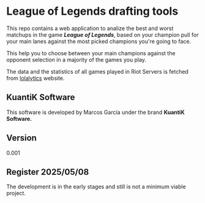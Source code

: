 # League of Legends drafting tools

This repo contains a web application to analize the best and worst matchups in the game **_League of Legends_**, based on your champion pull for your main lanes against the most picked champions you're going to face.

This help you to choose between your main champions against the opponent selection in a majority of the games you play.

The data and the statistics of all games played in Riot Servers is fetched from [lolalytics](https://lolalytics.com/) website.

## KuantiK Software

This software is developed by Marcos García under the brand **KuantiK Software.**

## Version

0.001

## Register 2025/05/08

The development is in the early stages and still is not a minimum viable project.
